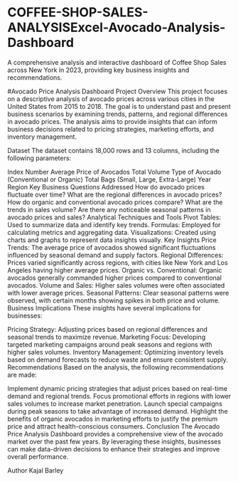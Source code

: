 # COFFEE-SHOP-SALES-ANALYSISExcel-Avocado-Analysis-Dashboard
A comprehensive analysis and interactive dashboard of Coffee Shop Sales across New York in 2023, providing key business insights and recommendations.

#Avocado Price Analysis Dashboard
Project Overview
This project focuses on a descriptive analysis of avocado prices across various cities in the United States from 2015 to 2018. The goal is to understand past and present business scenarios by examining trends, patterns, and regional differences in avocado prices. The analysis aims to provide insights that can inform business decisions related to pricing strategies, marketing efforts, and inventory management.

Dataset
The dataset contains 18,000 rows and 13 columns, including the following parameters:

Index Number
Average Price of Avocados
Total Volume
Type of Avocado (Conventional or Organic)
Total Bags (Small, Large, Extra-Large)
Year
Region
Key Business Questions Addressed
How do avocado prices fluctuate over time?
What are the regional differences in avocado prices?
How do organic and conventional avocado prices compare?
What are the trends in sales volume?
Are there any noticeable seasonal patterns in avocado prices and sales?
Analytical Techniques and Tools
Pivot Tables: Used to summarize data and identify key trends.
Formulas: Employed for calculating metrics and aggregating data.
Visualizations: Created using charts and graphs to represent data insights visually.
Key Insights
Price Trends: The average price of avocados showed significant fluctuations influenced by seasonal demand and supply factors.
Regional Differences: Prices varied significantly across regions, with cities like New York and Los Angeles having higher average prices.
Organic vs. Conventional: Organic avocados generally commanded higher prices compared to conventional avocados.
Volume and Sales: Higher sales volumes were often associated with lower average prices.
Seasonal Patterns: Clear seasonal patterns were observed, with certain months showing spikes in both price and volume.
Business Implications
These insights have several implications for businesses:

Pricing Strategy: Adjusting prices based on regional differences and seasonal trends to maximize revenue.
Marketing Focus: Developing targeted marketing campaigns around peak seasons and regions with higher sales volumes.
Inventory Management: Optimizing inventory levels based on demand forecasts to reduce waste and ensure consistent supply.
Recommendations
Based on the analysis, the following recommendations are made:

Implement dynamic pricing strategies that adjust prices based on real-time demand and regional trends.
Focus promotional efforts in regions with lower sales volumes to increase market penetration.
Launch special campaigns during peak seasons to take advantage of increased demand.
Highlight the benefits of organic avocados in marketing efforts to justify the premium price and attract health-conscious consumers.
Conclusion
The Avocado Price Analysis Dashboard provides a comprehensive view of the avocado market over the past few years. By leveraging these insights, businesses can make data-driven decisions to enhance their strategies and improve overall performance.

Author
Kajal Barley


